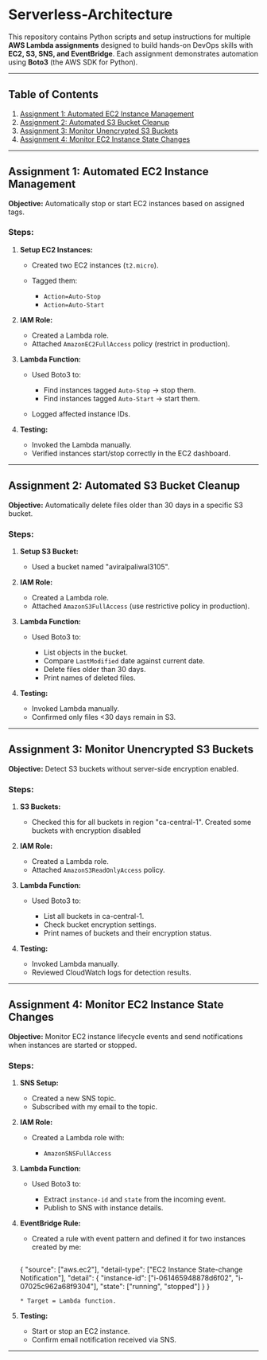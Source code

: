 # Serverless-Architecture
This repository contains Python scripts and setup instructions for multiple **AWS Lambda assignments** designed to build hands-on DevOps skills with **EC2, S3, SNS, and EventBridge**. Each assignment demonstrates automation using **Boto3** (the AWS SDK for Python).

---

## Table of Contents

1. [Assignment 1: Automated EC2 Instance Management](#assignment-1-automated-ec2-instance-management)
2. [Assignment 2: Automated S3 Bucket Cleanup](#assignment-2-automated-s3-bucket-cleanup)
3. [Assignment 3: Monitor Unencrypted S3 Buckets](#assignment-3-monitor-unencrypted-s3-buckets)
4. [Assignment 4: Monitor EC2 Instance State Changes](#assignment-4-monitor-ec2-instance-state-changes)

---

## Assignment 1: Automated EC2 Instance Management

**Objective:** Automatically stop or start EC2 instances based on assigned tags.

### Steps:

1. **Setup EC2 Instances:**

   * Created two EC2 instances (`t2.micro`).
   * Tagged them:

     * `Action=Auto-Stop`
     * `Action=Auto-Start`

2. **IAM Role:**

   * Created a Lambda role.
   * Attached `AmazonEC2FullAccess` policy (restrict in production).

3. **Lambda Function:**

   * Used Boto3 to:

     * Find instances tagged `Auto-Stop` → stop them.
     * Find instances tagged `Auto-Start` → start them.
   * Logged affected instance IDs.

4. **Testing:**

   * Invoked the Lambda manually.
   * Verified instances start/stop correctly in the EC2 dashboard.

---

## Assignment 2: Automated S3 Bucket Cleanup

**Objective:** Automatically delete files older than 30 days in a specific S3 bucket.

### Steps:

1. **Setup S3 Bucket:**

   * Used a bucket named "aviralpaliwal3105".

2. **IAM Role:**

   * Created a Lambda role.
   * Attached `AmazonS3FullAccess` (use restrictive policy in production).

3. **Lambda Function:**

   * Used Boto3 to:

     * List objects in the bucket.
     * Compare `LastModified` date against current date.
     * Delete files older than 30 days.
     * Print names of deleted files.

4. **Testing:**

   * Invoked Lambda manually.
   * Confirmed only files <30 days remain in S3.

---

## Assignment 3: Monitor Unencrypted S3 Buckets

**Objective:** Detect S3 buckets without server-side encryption enabled.

### Steps:

1. **S3 Buckets:**

   * Checked this for all buckets in region "ca-central-1". Created some buckets with encryption disabled

2. **IAM Role:**

   * Created a Lambda role.
   * Attached `AmazonS3ReadOnlyAccess` policy.

3. **Lambda Function:**

   * Used Boto3 to:

     * List all buckets in ca-central-1.
     * Check bucket encryption settings.
     * Print names of buckets and their encryption status.

4. **Testing:**

   * Invoked Lambda manually.
   * Reviewed CloudWatch logs for detection results.

---

## Assignment 4: Monitor EC2 Instance State Changes

**Objective:** Monitor EC2 instance lifecycle events and send notifications when instances are started or stopped.

### Steps:

1. **SNS Setup:**

   * Created a new SNS topic.
   * Subscribed with my email to the topic.

2. **IAM Role:**

   * Created a Lambda role with:

     * `AmazonSNSFullAccess`

3. **Lambda Function:**

   * Used Boto3 to:

     * Extract `instance-id` and `state` from the incoming event.
     * Publish to SNS with instance details.

4. **EventBridge Rule:**

   * Created a rule with event pattern and defined it for two instances created by me:

     ```json
   {
  "source": ["aws.ec2"],
  "detail-type": ["EC2 Instance State-change Notification"],
  "detail": {
    "instance-id": ["i-061465948878d6f02", "i-07025c962a68f9304"],
    "state": ["running", "stopped"]
  }
}
     ```
   * Target = Lambda function.

5. **Testing:**

   * Start or stop an EC2 instance.
   * Confirm email notification received via SNS.

---

